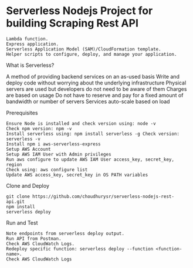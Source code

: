 <!--
title: 'AWS NodeJS Example'
description: 'This template demonstrates how to deploy a NodeJS function running on AWS Lambda using the traditional Serverless Framework.'
layout: Doc
framework: v2
platform: AWS
language: nodeJS
authorLink: 'https://github.com/serverless'
authorName: 'Ragini '
authorAvatar: 'https://avatars1.githubusercontent.com/u/13742415?s=200&v=4'
-->

# Serverless Nodejs Project for building Scraping Rest API
    Lambda function.
    Express application.
    Serverless Application Model (SAM)/CloudFormation template.
    Helper scripts to configure, deploy, and manage your application.


What is Serverless?

A method of providing backend services on an as-used basis
Write and deploy code without worrying about the underlying infrastructure
Physical servers are used but developers do not need to be aware of them
Charges are based on usage
Do not have to reserve and pay for a fixed amount of bandwidth or number of servers
Services auto-scale based on load

Prerequisites

    Ensure Node is installed and check version using: node -v
    Check npm version: npm -v
    Install serverless using: npm install serverless -g Check version: serverless -v
    Install npm i aws-serverless-express
    Setup AWS Account
    Setup AWS IAM User with Admin privileges
    Run aws configure to update AWS IAM User access_key, secret_key, region
    Check using: aws configure list
    Update AWS access_key, secret_key in OS PATH variables

Clone and Deploy

    git clone https://github.com/choudhurysr/serverless-nodejs-rest-api.git
    npm install
    serverless deploy

Run and Test

    Note endpoints from serverless deploy output.
    Run API from Postman.
    Check AWS CloudWatch Logs.
    Redeploy specific function: serverless deploy --function <function-name>.
    Check AWS CloudWatch Logs
